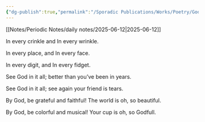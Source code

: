 ```yaml
---
{"dg-publish":true,"permalink":"/Sporadic Publications/Works/Poetry/Godfull/"}
---
```


[[Notes/Periodic Notes/daily notes/2025-06-12\|2025-06-12]]

In every crinkle
and
In every wrinkle.

In every place,
and
In every face.

In every digit,
and
In every fidget.

See God in it all;
better than 
you’ve been
in years.

See God in it all;
see again
your friend
is tears.

By God,
be grateful
and faithful!
The world is
oh, so beautiful.

By God,
be colorful
and musical!
Your cup is
oh, so Godfull.

